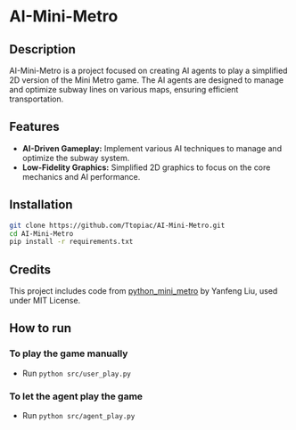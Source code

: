 # AI-Mini-Metro

## Description
AI-Mini-Metro is a project focused on creating AI agents to play a simplified 2D version of the Mini Metro game. The AI agents are designed to manage and optimize subway lines on various maps, ensuring efficient transportation.

## Features
- **AI-Driven Gameplay:** Implement various AI techniques to manage and optimize the subway system.
- **Low-Fidelity Graphics:** Simplified 2D graphics to focus on the core mechanics and AI performance.

## Installation
   ```bash
   git clone https://github.com/Ttopiac/AI-Mini-Metro.git
   cd AI-Mini-Metro
   pip install -r requirements.txt
   ```

## Credits
This project includes code from [python_mini_metro](https://github.com/yanfengliu/python_mini_metro) by Yanfeng Liu, used under MIT License.


## How to run
### To play the game manually
* Run `python src/user_play.py`
### To let the agent play the game
* Run `python src/agent_play.py`
